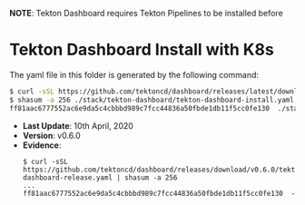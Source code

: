 **NOTE**: Tekton Dashboard requires Tekton Pipelines to be installed before

# Tekton Dashboard Install with K8s

The yaml file in this folder is generated by the following command:

```bash
$ curl -sSL https://github.com/tektoncd/dashboard/releases/latest/download/tekton-dashboard-release.yaml > ./stack/tekton-dashboard/tekton-dashboard-install.yaml
$ shasum -a 256 ./stack/tekton-dashboard/tekton-dashboard-install.yaml
ff81aac6777552ac6e9da5c4cbbbd989c7fcc44836a50fbde1db11f5cc0fe130  ./stack/tekton-dashboard/tekton-dashboard-install.yaml
```

- **Last Update**: 10th April, 2020
- **Version**: v0.6.0
- **Evidence**:
  ```
  $ curl -sSL https://github.com/tektoncd/dashboard/releases/download/v0.6.0/tekton-dashboard-release.yaml | shasum -a 256
  ...
  ff81aac6777552ac6e9da5c4cbbbd989c7fcc44836a50fbde1db11f5cc0fe130  -
  ```
